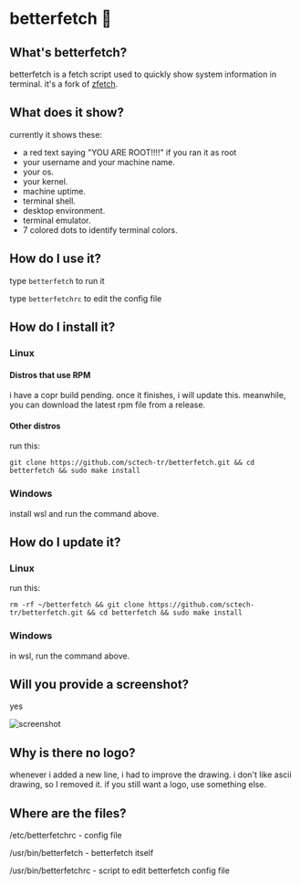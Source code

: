 # betterfetch 📜
## What's betterfetch? 
betterfetch is a fetch script used to quickly show system information in terminal. it's a fork of <a href="https://github.com/emilydaemon/zfetch">zfetch</a>.
## What does it show? 
currently it shows these:
- a red text saying "YOU ARE ROOT!!!!" if you ran it as root
- your username and your machine name.
- your os.
- your kernel.
- machine uptime.
- terminal shell.
- desktop environment.
- terminal emulator.
- 7 colored dots to identify terminal colors.
## How do I use it?
type ```betterfetch``` to run it

type ```betterfetchrc``` to edit the config file
## How do I install it?
### Linux
#### Distros that use RPM
i have a copr build pending. once it finishes, i will update this. meanwhile, you can download the latest rpm file from a release.
#### Other distros
run this:
```
git clone https://github.com/sctech-tr/betterfetch.git && cd betterfetch && sudo make install
```
### Windows
install wsl and run the command above.
## How do I update it?
### Linux
run this:
```
rm -rf ~/betterfetch && git clone https://github.com/sctech-tr/betterfetch.git && cd betterfetch && sudo make install
```
### Windows
in wsl, run the command above.
## Will you provide a screenshot?
yes

![screenshot](https://github.com/user-attachments/assets/2ae9c117-38d0-4365-b5a4-585f18d455e9)
## Why is there no logo?
whenever i added a new line, i had to improve the drawing. i don't like ascii drawing, so I removed it. if you still want a logo, use something else.
## Where are the files?
/etc/betterfetchrc - config file

/usr/bin/betterfetch - betterfetch itself

/usr/bin/betterfetchrc - script to edit betterfetch config file
